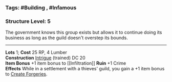 ### Tags: #Building , #Infamous 
### Structure Level: 5

The government knows this group exists but allows it to continue doing its business as long as the guild doesn't overstep its bounds.

---

**Lots** 1; **Cost** 25 RP, 4 Lumber  
**Construction** [Intrigue](https://2e.aonprd.com/Skills.aspx?ID=26) (trained) DC 20  
**Item Bonus** +1 item bonus to [[Infiltration]]
**Ruin** +1 Crime  
**Effects** While in a settlement with a thieves' guild, you gain a +1 item bonus to [Create Forgeries](https://2e.aonprd.com/Actions.aspx?ID=60).